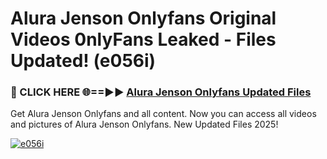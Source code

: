 # Alura Jenson Onlyfans Original Videos 0nlyFans Leaked - Files Updated! (e056i)

<h3>🔴 CLICK HERE 🌐==►► <a href="https://tinyurl.com/3hn5wdd3" rel="nofollow">Alura Jenson Onlyfans Updated Files</a></h3>

Get Alura Jenson Onlyfans and all content. Now you can access all videos and pictures of Alura Jenson Onlyfans. New Updated Files 2025!

[![e056i](https://i.imgur.com/4HnBqBT.gif)](https://tinyurl.com/3hn5wdd3)
